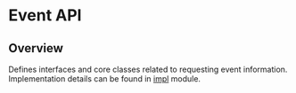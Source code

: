 # Event API

## Overview

Defines interfaces and core classes related to requesting event information. Implementation details can be found in [impl](../impl) module.